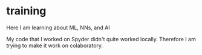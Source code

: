 # training
Here I am learning about ML, NNs, and AI

My code that I worked on Spyder didn't quite worked locally. Therefore I am trying to make it work on colaboratory.
